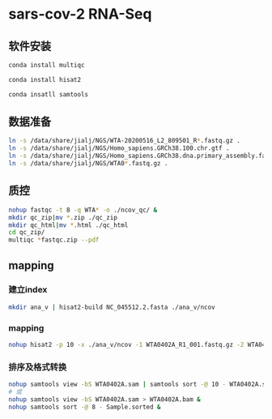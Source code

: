 # sars-cov-2 RNA-Seq

## 软件安装
```bash
conda install multiqc

conda install hisat2

conda insatll samtools

```

## 数据准备

```bash
ln -s /data/share/jialj/NGS/WTA-20200516_L2_809501_R*.fastq.gz .
ln -s /data/share/jialj/NGS/Homo_sapiens.GRCh38.100.chr.gtf .
ln -s /data/share/jialj/NGS/Homo_sapiens.GRCh38.dna.primary_assembly.fa .
ln -s /data/share/jialj/NGS/WTA0*.fastq.gz .
```

## 质控
```bash
nohup fastqc -t 8 -q WTA* -o ./ncov_qc/ &
mkdir qc_zip|mv *.zip ./qc_zip
mkdir qc_html|mv *.html ./qc_html
cd qc_zip/
multiqc *fastqc.zip --pdf
```

## mapping

### 建立index
```bash
mkdir ana_v | hisat2-build NC_045512.2.fasta ./ana_v/ncov
```

### mapping
```bash
nohup hisat2 -p 10 -x ./ana_v/ncov -1 WTA0402A_R1_001.fastq.gz -2 WTA0402A_R2_001.fastq.gz -S ./ncov_sam/WTA0402A.sam &
```
### 排序及格式转换
```bash
nohup samtools view -bS WTA0402A.sam | samtools sort -@ 10 - WTA0402A.sorted &
# 或
nohup samtools view -bS WTA0402A.sam > WTA0402A.bam &
nohup samtools sort -@ 8 - Sample.sorted &
```







